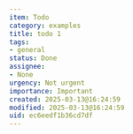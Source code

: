 ```yaml
---
item: Todo
category: examples
title: todo 1
tags:
- general
status: Done
assignee:
- None
urgency: Not urgent
importance: Important
created: 2025-03-13@16:24:59
modified: 2025-03-13@16:24:59
uid: ec6eedf1b36cd7df
---
```


